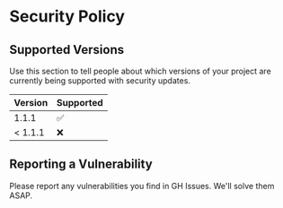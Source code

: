 # Security Policy

## Supported Versions

Use this section to tell people about which versions of your project are
currently being supported with security updates.

| Version | Supported          |
| ------- | ------------------ |
| 1.1.1   | :white_check_mark: |
| < 1.1.1 | :x:                |

## Reporting a Vulnerability

Please report any vulnerabilities you find in GH Issues. We'll solve them ASAP.
